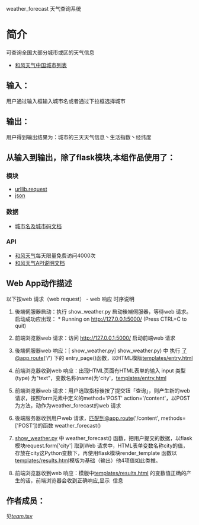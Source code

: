 weather_forecast
天气查询系统
# 简介 
可查询全国大部分城市或区的天气信息
* [和风天气中国城市列表](https://cdn.heweather.com/china-city-list.txt/)
## 输入：
用户通过输入框输入城市名或者通过下拉框选择城市
## 输出：
用户得到输出结果为：城市的三天天气信息丶生活指数丶经纬度
## 从输入到输出，除了flask模块,本组作品使用了：
### 模块
* [urllib.request](https://docs.python.org/3.5/library/urllib.html)
* [json](https://docs.python.org/2/library/json.html)
### 数据
* [城市名及城市码文档](https://github.com/Observer-L/nfu_newmedia_python/blob/master/weather_forecast/city.txt)
### API
* [和风天气](https://www.heweather.com//)每天限量免费访问4000次
* [和风天气API说明文档](https://www.heweather.com/documents/api/v5/forecast)
## Web App动作描述

以下按web 请求（web request） - web 响应 时序说明

1. 後端伺服器启动：执行 show_weather.py 启动後端伺服器，等待web 请求。启动成功应出现：  * Running on http://127.0.0.1:5000/ (Press CTRL+C to quit)

2. 前端浏览器web 请求：访问 http://127.0.0.1:5000/ 启动前端web 请求

3. 後端伺服器web 响应：[ show_weather.py] show_weather.py) 中 执行 了@app.route('/') 下的 entry_page()函数，以HTML模版[templates/entry.html](templates/entry.html)

4. 前端浏览器收到web 响应：出现HTML页面有HTML表单的输入 input 类型(type) 为"text"，变数名称(name)为'city'，[templates/entry.html](templates/entry.html)

5. 前端浏览器web 请求：用户选取指标後按了提交钮「查询」，则产生新的web 请求，按照form元素中定义的method='POST' action='/content'，以POST为方法，动作为weather_forecast的web 请求

6. 後端服务器收到用户web 请求，匹配到@app.route('/content', methods=['POST'])的函数 weather_forecast() 

7. [show_weather.py](show_weather.py) 中 weather_forecast() 函数，把用户提交的数据，以flask 模块request.form['city']	取到Web 请求中，HTML表单变数名称city的值，存放在city这Python变数下，再使用flask模块render_template 函数以[templates/results.html](templates/results.html)模版为基础（输出）他4项值如此类推。

8. 前端浏览器收到web 响应：模版中[templates/results.html](templates/results.html) 的变数值正确的产生的话，前端浏览器会收到正确响应,显示
 信息
 
## 作者成员：
见[_team_.tsv](_team_/_team_.tsv)
